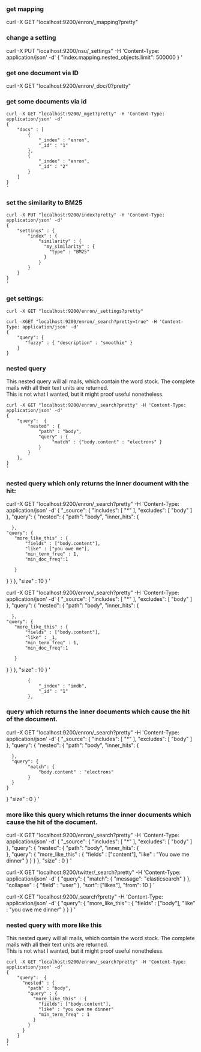

### get mapping
curl -X GET "localhost:9200/enron/_mapping?pretty"  


### change a setting
curl -X PUT "localhost:9200/nsu/_settings" -H 'Content-Type: application/json' -d'
{
    "index.mapping.nested_objects.limit": 500000
}
'

### get one document via ID
curl -X GET "localhost:9200/enron/_doc/0?pretty"




### get some documents via id
``` 
curl -X GET "localhost:9200/_mget?pretty" -H 'Content-Type: application/json' -d' 
{
    "docs" : [
        {
            "_index" : "enron",
            "_id" : "1"
        },
        {
            "_index" : "enron",
            "_id" : "2"
        }
    ]
}
'
```

### set the similarity to BM25 
```
curl -X PUT "localhost:9200/index?pretty" -H 'Content-Type: application/json' -d'
{
    "settings" : {
        "index" : {
            "similarity" : {
              "my_similarity" : {
                "type" : "BM25"
              }
            }
        }
    }
}
'
```

### get settings:
`curl -X GET "localhost:9200/enron/_settings?pretty"`

```
curl -XGET "localhost:9200/enron/_search?pretty=true" -H 'Content-Type: application/json' -d'
{
    "query": {
       "fuzzy" : { "description" : "smoothie" }
    }
} 
```



### nested query 
This nested query will all mails, which contain the word stock. The complete mails with all their text units are returned.  
This is not what I wanted, but it might proof useful nonetheless.
```
curl -X GET "localhost:9200/enron/_search?pretty" -H 'Content-Type: application/json' -d'
{
    "query":  {
        "nested" : {
            "path" : "body",
            "query" : {
                 "match" : {"body.content" : "electrons" }
            }
        }
    },
}
'
```


### nested query which only returns the inner document with the hit:


curl -X GET "localhost:9200/enron/_search?pretty" -H 'Content-Type: application/json' -d'
{
  "_source": {
    "includes": [ "*" ],
    "excludes": [ "body" ]
  },
  "query": {
    "nested": {
      "path": "body",
      "inner_hits": {       

      },
    "query": {
       "more_like_this" : {
           "fields" : ["body.content"],
           "like" : ["you owe me"],
           "min_term_freq" : 1,
           "min_doc_freq":1
           
       }
   }
    }
  },
  "size" : 10
}
'

curl -X GET "localhost:9200/enron/_search?pretty" -H 'Content-Type: application/json' -d'
{
  "_source": {
    "includes": [ "*" ],
    "excludes": [ "body" ]
  },
  "query": {
    "nested": {
      "path": "body",
      "inner_hits": {       

      },
    "query": {
       "more_like_this" : {
           "fields" : ["body.content"],
           "like" : _1,
           "min_term_freq" : 1,
           "min_doc_freq":1
           
       }
   }
    }
  },
  "size" : 10
}
'




            {
                "_index" : "imdb",
                "_id" : "1"
            },






### query which returns the inner documents which cause the hit of the document.

curl -X GET "localhost:9200/enron/_search?pretty" -H 'Content-Type: application/json' -d'
{
  "_source": {
    "includes": [ "*" ],
    "excludes": [ "body" ]
  },
  "query": {
    "nested": {
      "path": "body",
      "inner_hits": {       

      },
      "query": {
            "match": {
                "body.content" : "electrons" 
            }
      }
    }
  }
  "size" : 0
}
'




### more like this query which returns the inner documents which cause the hit of the document.

curl -X GET "localhost:9200/enron/_search?pretty" -H 'Content-Type: application/json' -d'
{
  "_source": {
    "includes": [ "*" ],
    "excludes": [ "body" ]
  },
  "query": {
    "nested": {
      "path": "body",
      "inner_hits": {       
      },
      "query": {
          "more_like_this" : {
              "fields" : ["content"],
              "like" : "You owe me dinner"
          }
      }
    }
  },
  "size" : 0
}
'





curl -X GET "localhost:9200/twitter/_search?pretty" -H 'Content-Type: application/json' -d'
{
    "query": {
        "match": {
            "message": "elasticsearch"
        }
    },
    "collapse" : {
        "field" : "user" 
    },
    "sort": ["likes"], 
    "from": 10 
}
'


curl -X GET "localhost:9200/_search?pretty" -H 'Content-Type: application/json' -d'
{
    "query": {
        "more_like_this" : {
            "fields" : ["body"],
            "like" : "you owe me dinner"
        }
    }
}
'


### nested query with more like this
This nested query will all mails, which contain the word stock. The complete mails with all their text units are returned.  
This is not what I wanted, but it might proof useful nonetheless.
```
curl -X GET "localhost:9200/enron/_search?pretty" -H 'Content-Type: application/json' -d'
{
    "query":  {
      "nested" : {
        "path" : "body",
        "query" : {
          "more_like_this" : {
            "fields": ["body.content"],
            "like" : "you owe me dinner" 
            "min_term_freq" : 1
          }
        }
      }
    }
}
'
```